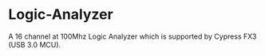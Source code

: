 # Logic-Analyzer
A 16 channel at 100Mhz Logic Analyzer which is supported by Cypress FX3 (USB 3.0 MCU).
